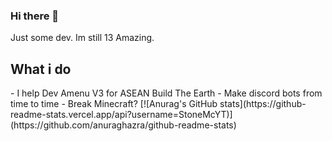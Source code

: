 ### Hi there 👋
Just some dev. Im still 13 Amazing.
<h2> What i do </h2>
 - I help Dev Amenu V3 for ASEAN Build The Earth
 - Make discord bots from time to time
 - Break Minecraft?
[![Anurag's GitHub stats](https://github-readme-stats.vercel.app/api?username=StoneMcYT)](https://github.com/anuraghazra/github-readme-stats)
